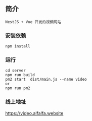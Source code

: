 ## 简介

`NestJS + Vue 开发的视频网站`

### 安装依赖

```
npm install
```

### 运行

```
cd server
npm run build
pm2 start  dist/main.js --name video
or
npm run pm2
```

### 线上地址

https://video.alfalfa.website
